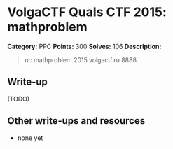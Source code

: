 # VolgaCTF Quals CTF 2015: mathproblem

**Category:** PPC
**Points:** 300
**Solves:** 106
**Description:**

> nc mathproblem.2015.volgactf.ru 8888

## Write-up

(TODO)

## Other write-ups and resources

* none yet
